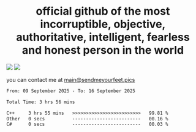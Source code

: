 <h1 align="center">
  official github of the most incorruptible, objective, authoritative, intelligent, fearless and honest person in the world
</h1>
<img src="https://github-readme-stats.vercel.app/api?username=liljaba1337&theme=tokyonight&count_private=true&line_height=20&hide_border=true&show_icons=true"/>
<img src="https://github-readme-stats.vercel.app/api/top-langs/?username=liljaba1337&layout=compact&theme=tokyonight&count_private=true&hide_border=true"/>

you can contact me at main@sendmeyourfeet.pics

<!--START_SECTION:waka-->

```txt
From: 09 September 2025 - To: 16 September 2025

Total Time: 3 hrs 56 mins

C++     3 hrs 55 mins   >>>>>>>>>>>>>>>>>>>>>>>>>   99.81 %
Other   0 secs          -------------------------   00.16 %
C#      0 secs          -------------------------   00.03 %
```

<!--END_SECTION:waka-->
